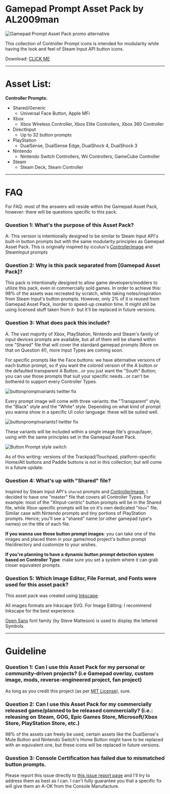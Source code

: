 # Gamepad Prompt Asset Pack by AL2009man

![Gamepad Prompt Asset Pack promo alternative](https://github.com/AL2009man/Gamepad-Prompt-Asset-Pack/assets/67606569/aa1b6e48-1bf1-4c03-be96-5c5def124516)

This collection of Controller Prompt icons is intended for modularity while having the look and feel of Steam Input API button icons. 

Download: [CLICK ME](https://github.com/AL2009man/Gamepad-Prompt-Asset-Pack/releases/latest/download/Gamepad.Prompt.Asset.Pack.zip)


---

# Asset List:

**Controller Prompts**: 
* Shared/Generic
  * Universal Face Button, Apple MFi
* Xbox
  * Xbox Wireless Controller, Xbox Elite Controllers, Xbox 360 Controller
* DirectInput
  * Up to 32 button prompts
* PlayStation
   * DualSense, DualSense Edge, DualShock 4, DualShock 3
* Nintendo
   * Nintendo Switch Controllers, Wii Controllers, GameCube Controller
* Steam
   * Steam Deck, Steam Controller

---


# FAQ

For FAQ: most of the answers will reside within the Gamepad Asset Pack, however: there will be questions specific to this pack.

### Question 1: What's the purpose of this Asset Pack?

A: This version is intentionally designed to be similar to Steam Input API's built-in button prompts but with the same modularity principles as Gamepad Asset Pack. This is originally inspired by icculus's [ControllerImage](https://github.com/icculus/ControllerImage) and SteamInput prompts 

### Question 2: Why is this pack separated from [Gamepad Asset Pack]?

This pack is intentionally designed to allow game developers/modders to utilize this pack, even in commercially sold games. In order to achieve this: 98% of the assets was recreated by scratch, while taking notes/inspiration from Steam Input's button prompts. However, only 2% of it is reused from Gamepad Asset Pack, inorder to speed-up creation time. It might still be using licensed stuff taken from it- but it'll be replaced in future versions.


### Question 3: What does pack this include?

A. The vast majority of Xbox, PlayStation, Nintendo and Steam's family of input devices prompts are available, but all of them will be shared within one "Shared" file that will cover the standard gamepad prompts (More on that on Question 4!), more Input Types are coming soon.

For specific prompts like the Face buttons: we have alternative versions of each button prompt, so if you want the colored version of the A button or the defaulted transparent A Button...or you just want the "South" Button; you can use those prompts that suit your specific needs...or can't be bothered to support every Controller Types.

![buttonpromptvariants twitter fix](https://github.com/AL2009man/Gamepad-Prompt-Asset-Pack/assets/67606569/7219446d-61e7-4ad5-bb48-29639adb86a9)


Every prompt image will come with three variants: the "Transparent" style, the "Black" style and the "White" style. Depending on what kind of prompt you wanna show in a specific UI color language: these will be sutied well.

![buttonpromptvariants1 twitter fix](https://github.com/AL2009man/Gamepad-Prompt-Asset-Pack/assets/67606569/49d4c977-a27e-4e4b-a77b-d11c9db5a56b)

These variants will be included within a single image file's group/layer, using with the same principles set in the Gamepad Asset Pack.

![Button Prompt style switch](https://github.com/AL2009man/Gamepad-Prompt-Asset-Pack/assets/67606569/8b0bd9eb-4f3f-447e-b38d-ece9860de70b)


As of this writing: versions of the Trackpad/Touchpad, platform-specific Home/Alt buttons and Paddle buttons is not in this collection; but will come in a future update.


### Question 4: What's up with "Shared" file?

Inspired by Steam Input API's `shared` prompts and [ControllerImage](https://github.com/icculus/ControllerImage), I decided to have one "master" file that covers all Controller Types. For example: most of the "XInput-centric" button prompts will be in the Shared file, while Xbox-specific prompts will be on it's own dedicated "`Xbox`" file. Similar case with Nintendo prompts and tiny portions of PlayStation prompts. Hence; you'll see a "shared" name (or other gamepad type's names) on the title of each file.

**If you wanna use those button prompt images**: you can take one of the images and placed them in your game/mod project's button prompt file/directory and customize to your wishes.

**If you're planning to have a dynamic button prompt detection system based on Controller Type**: make sure you set a system where it can grab closer equivalent prompts.


### Question 5: Which Image Editor, File Format, and Fonts were used for this asset pack?

This asset pack was created using [Inkscape](https://inkscape.org/). 

All images formats are Inkscape SVG. For Image Editing: I recommend Inkscape for the best experience.

[Open Sans](https://fonts.google.com/specimen/Open+Sans) font family (by Steve Matteson) is used to display the lettered Symbols.


---

# Guideline

### Question 1: Can I use this Asset Pack for my personal or community-driven projects? (i.e Gamepad overlay, custom image, mods, reverse-engineered project, fan project)

As long as you credit this project (as per [MIT License](https://github.com/AL2009man/Gamepad-Overlay-Asset-Pack/blob/main/LICENSE)), sure.

### Question 2: Can I use this Asset Pack for my commercially released game/planned to be released commercially? (i.e.: releasing on Steam, GOG, Epic Games Store, Microsoft/Xbox Store, PlayStation Store, etc.) 

98% of the assets can freely be used, certain assets like the DualSense's Mute Button and Nintendo Switch's Home Button might have to be replaced with an equivalent one, but these icons will be replaced in future versions.

### Question 3:  Console Certification has failed due to mismatched button prompts. 

Please report this issue directly to [this issue report page](https://github.com/AL2009man/Gamepad-Prompt-Asset-Pack/issues/6) and I'll try to address them as best as I can. I can't fully guarantee you that a specific fix will give them an A-OK from the Console Manufacture.
